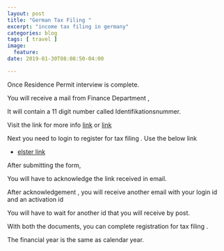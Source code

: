 ```yaml
---
layout: post
title: "German Tax Filing "
excerpt: "income tax filing in germany"
categories: blog
tags: [ travel ]
image:
  feature:
date: 2019-01-30T08:08:50-04:00

---
```




Once Residence Permit interview is complete.

You will receive a mail from Finance Department ,

It will contain a 11 digit number called Identifikationsnummer.

Visit the link for more info [link](
https://www.bzst.de/DE/Steuern_National/Steuerliche_Identifikationsnummer/steuerid_node.html)
or [link](www.identifikationsmerkmal.de)


Next you need to login to register for tax filing .
Use the below link

* [elster link](
https://www.elster.de/eportal/registrierung/eingabe/regsoftpseeop-1/Startseite/Eingabe)



After submitting the form,

You will have to acknowledge the link received in email.

After acknowledgement , you will receive another email with
your login id and an activation id

You will have to wait for another id that you will receive by post.

With both the documents, you can complete registration for tax filing .

The financial year is the same as calendar year.
